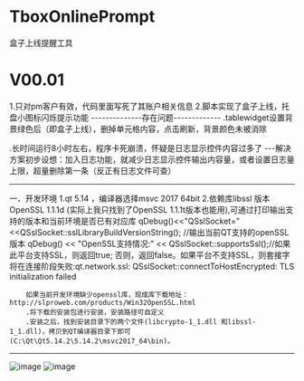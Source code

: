 # TboxOnlinePrompt
盒子上线提醒工具

# V00.01
1.只对pm客户有效，代码里面写死了其账户相关信息
2.脚本实现了盒子上线，托盘小图标闪烁提示功能
--------------存在问题-------------
  .tablewidget设置背景绿色后（即盒子上线），删掉单元格内容，点击刷新，背景颜色未被消除

  .长时间运行8小时左右，程序卡死崩溃，怀疑是日志显示控件内容过多了
	---解决方案初步设想：加入日志功能，就减少日志显示控件输出内容量，或者设置日志量上限，超量删除第一条（反正有日志文件可查）




******************************************************************************************************************************
一、开发环境
	1.qt 5.14 ，编译器选择msvc 2017 64bit
	2.依赖库libssl 版本OpenSSL 1.1.1d (实际上我只找到了OpenSSL 1.1.1t版本也能用),可通过打印输出支持的版本和当前环境是否已有对应库
		qDebug()<<"QSslSocket="<<QSslSocket::sslLibraryBuildVersionString(); //输出当前QT支持的openSSL版本
    qDebug() << "OpenSSL支持情况:" << QSslSocket::supportsSsl();//如果此平台支持SSL，则返回true; 否则，返回false。如果平台不支持SSL，则套接字将在连接阶段失败:qt.network.ssl: QSslSocket::connectToHostEncrypted: TLS initialization failed

		如果当前开发环境缺少openssl库，现成库下载地址：http://slproweb.com/products/Win32OpenSSL.html
		.将下载的安装包进行安装，安装路径可自定义
		.安装之后，找到安装目录下的两个文件(libcrypto-1_1.dll 和libssl-1_1.dll)，拷贝到QT编译器目录下即可(C:\Qt\Qt5.14.2\5.14.2\msvc2017_64\bin)。

******************************************************************************************************************************
![image](https://github.com/yugy2018/TboxOnlinePrompt/assets/36293079/44a2f01b-54c6-443e-ad05-2e5bb2318466)
![image](https://github.com/yugy2018/TboxOnlinePrompt/assets/36293079/49af7899-2d71-4c7c-b43b-be3cb70e78bb)


